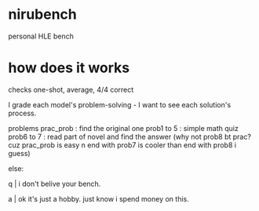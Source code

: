 # nirubench
personal HLE bench

# how does it works
checks one-shot, average, 4/4 correct

I grade each model's problem-solving - I want to see each solution's process.

problems
prac_prob : find the original one
prob1 to 5 : simple math quiz
prob6 to 7 : read part of novel and find the answer
(why not prob8 bt prac? cuz prac_prob is easy n end with prob7 is cooler than end with prob8 i guess)


else:

q | i don't belive your bench.

a | ok it's just a hobby. just know i spend money on this.
